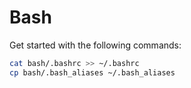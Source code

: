 # Bash

Get started with the following commands:

```sh
cat bash/.bashrc >> ~/.bashrc
cp bash/.bash_aliases ~/.bash_aliases
```
